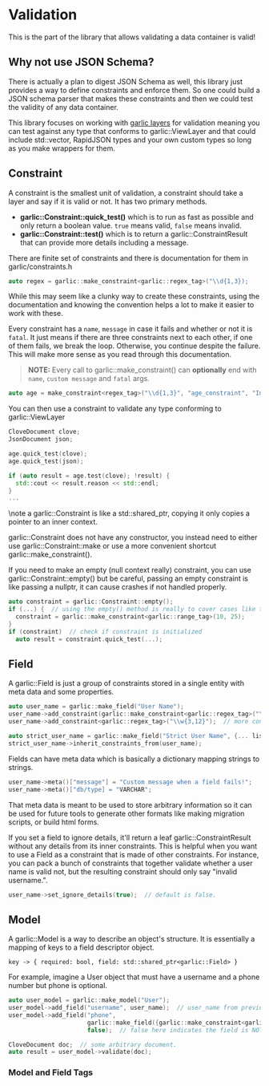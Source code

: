 # Validation

This is the part of the library that allows validating a data container is valid!

## Why not use JSON Schema?

There is actually a plan to digest JSON Schema as well, this library just provides a way
to define constraints and enforce them. So one could build a JSON schema parser that
makes these constraints and then we could test the validity of any data container.

This library focuses on working with [garlic layers](docs/pages/Layer.md) for validation
meaning you can test against any type that conforms to garlic::ViewLayer and that could
include std::vector, RapidJSON types and your own custom types so long as you make wrappers for them.

## Constraint

A constraint is the smallest unit of validation, a constraint should take a layer and say if it is valid
or not. It has two primary methods.

* **garlic::Constraint::quick_test()** which is to run as fast as possible and only return a boolean value. `true` means valid, `false` means invalid.
* **garlic::Constraint::test()** which is to return a garlic::ConstraintResult that can provide more details including a message.

There are finite set of constraints and there is documentation for them in garlic/constraints.h

```cpp
auto regex = garlic::make_constraint<garlic::regex_tag>("\\d{1,3});
```

While this may seem like a clunky way to create these constraints, using the documentation and knowing the convention
helps a lot to make it easier to work with these.

Every constraint has a `name`, `message` in case it fails and whether or not it is `fatal`. It just means if there are three
constraints next to each other, if one of them fails, we break the loop. Otherwise, you continue despite the failure.
This will make more sense as you read through this documentation.

> **NOTE:** Every call to garlic::make_constraint() can **optionally** end with `name`, `custom message` and `fatal` args.

```cpp
auto age = make_constraint<regex_tag>("\\d{1,3}", "age_constraint", "Invalid Age!", true);
```

You can then use a constraint to validate any type conforming to garlic::ViewLayer

```cpp
CloveDocument clove;
JsonDocument json;

age.quick_test(clove);
age.quick_test(json);

if (auto result = age.test(clove); !result) {
  std::cout << result.reason << std::endl;
}
...
```

\note a garlic::Constraint is like a std::shared_ptr, copying it only copies a pointer to an inner context.

garlic::Constraint does not have any constructor, you instead need to either use garlic::Constraint::make
or use a more convenient shortcut garlic::make_constraint().

If you need to make an empty (null context really) constraint, you can use garlic::Constraint::empty()
but be careful, passing an empty constraint is like passing a nullptr, it can cause crashes if not handled properly.

```cpp
auto constraint = garlic::Constraint::empty();
if (...) {  // using the empty() method is really to cover cases like this.
  constraint = garlic::make_constraint<garlic::range_tag>(10, 25);
}
if (constraint)  // check if constraint is initialized
  auto result = constraint.quick_test(...);
```

## Field

A garlic::Field is just a group of constraints stored in a single entity with meta data and some properties.

```cpp
auto user_name = garlic::make_field("User Name");
user_name->add_constraint(garlic::make_constraint<garlic::regex_tag>("\\w{3,12}"));
user_name->add_constraint<garlic::regex_tag>("\\w{3,12}");  // more convenient

auto strict_user_name = garlic::make_field("Strict User Name", {... list of constraints...});
strict_user_name->inherit_constraints_from(user_name);
```

Fields can have meta data which is basically a dictionary mapping strings to strings.
```cpp
user_name->meta()["message"] = "Custom message when a field fails!";
user_name->meta()["db/type] = "VARCHAR";
```

That meta data is meant to be used to store arbitrary information so it can be used for
future tools to generate other formats like making migration scripts, or build html forms.

If you set a field to ignore details, it'll return a leaf garlic::ConstraintResult without
any details from its inner constraints. This is helpful when you want to use a Field as a
constraint that is made of other constraints. For instance, you can pack a bunch of constraints
that together validate whether a user name is valid not, but the resulting constraint should only
say "invalid username.".

```cpp
user_name->set_ignore_details(true);  // default is false.
```

## Model

A garlic::Model is a way to describe an object's structure. It is essentially a mapping of keys to a field descriptor object.

`key -> { required: bool, field: std::shared_ptr<garlic::Field> }`

For example, imagine a User object that must have a username and a phone number but phone is optional.

```cpp
auto user_model = garlic::make_model("User");
user_model->add_field("username", user_name);  // user_name from previous section.
user_model->add_field("phone",
                      garlic::make_field({garlic::make_constraint<garlic::regex_tag>("regex pattern")}),
                      false);  // false here indicates the field is NOT required.

CloveDocument doc;  // some arbitrary document.
auto result = user_model->validate(doc);
```

### Model and Field Tags
